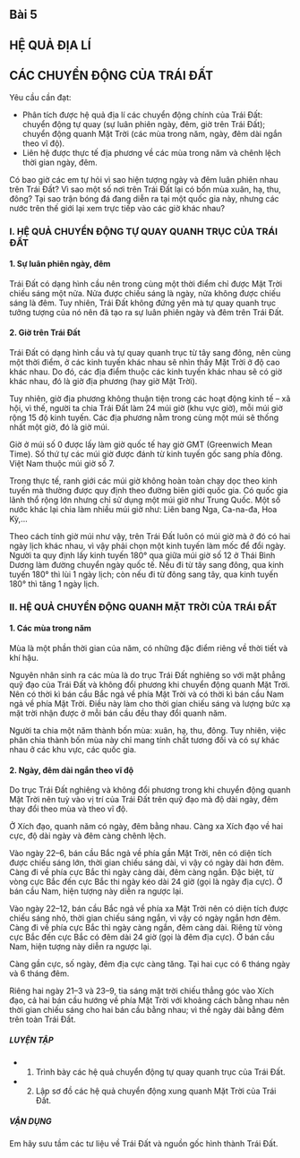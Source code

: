 ## Bài 5
## HỆ QUẢ ĐỊA LÍ
## CÁC CHUYỂN ĐỘNG CỦA TRÁI ĐẤT

Yêu cầu cần đạt:
- Phân tích được hệ quả địa lí các chuyển động chính của Trái Đất: chuyển động tự quay (sự luân phiên ngày, đêm, giờ trên Trái Đất); chuyển động quanh Mặt Trời (các mùa trong năm, ngày, đêm dài ngắn theo vĩ độ).
- Liên hệ được thực tế địa phương về các mùa trong năm và chênh lệch thời gian ngày, đêm.

Có bao giờ các em tự hỏi vì sao hiện tượng ngày và đêm luân phiên nhau trên Trái Đất? Vì sao một số nơi trên Trái Đất lại có bốn mùa xuân, hạ, thu, đông? Tại sao trận bóng đá đang diễn ra tại một quốc gia này, nhưng các nước trên thế giới lại xem trực tiếp vào các giờ khác nhau?

### I. HỆ QUẢ CHUYỂN ĐỘNG TỰ QUAY QUANH TRỤC CỦA TRÁI ĐẤT
#### 1. Sự luân phiên ngày, đêm

Trái Đất có dạng hình cầu nên trong cùng một thời điểm chỉ được Mặt Trời chiếu sáng một nửa. Nửa được chiếu sáng là ngày, nửa không được chiếu sáng là đêm. Tuy nhiên, Trái Đất không đứng yên mà tự quay quanh trục tưởng tượng của nó nên đã tạo ra sự luân phiên ngày và đêm trên Trái Đất.

#### 2. Giờ trên Trái Đất

Trái Đất có dạng hình cầu và tự quay quanh trục từ tây sang đông, nên cùng một thời điểm, ở các kinh tuyến khác nhau sẽ nhìn thấy Mặt Trời ở độ cao khác nhau. Do đó, các địa điểm thuộc các kinh tuyến khác nhau sẽ có giờ khác nhau, đó là giờ địa phương (hay giờ Mặt Trời).

Tuy nhiên, giờ địa phương không thuận tiện trong các hoạt động kinh tế – xã hội, vì thế, người ta chia Trái Đất làm 24 múi giờ (khu vực giờ), mỗi múi giờ rộng 15 độ kinh tuyến. Các địa phương nằm trong cùng một múi sẽ thống nhất một giờ, đó là giờ múi.

Giờ ở múi số 0 được lấy làm giờ quốc tế hay giờ GMT (Greenwich Mean Time). Số thứ tự các múi giờ được đánh từ kinh tuyến gốc sang phía đông. Việt Nam thuộc múi giờ số 7.

Trong thực tế, ranh giới các múi giờ không hoàn toàn chạy dọc theo kinh tuyến mà thường được quy định theo đường biên giới quốc gia. Có quốc gia lãnh thổ rộng lớn nhưng chỉ sử dụng một múi giờ như Trung Quốc. Một số nước khác lại chia làm nhiều múi giờ như: Liên bang Nga, Ca-na-đa, Hoa Kỳ,...

Theo cách tính giờ múi như vậy, trên Trái Đất luôn có múi giờ mà ở đó có hai ngày lịch khác nhau, vì vậy phải chọn một kinh tuyến làm mốc để đổi ngày. Người ta quy định lấy kinh tuyến 180° qua giữa múi giờ số 12 ở Thái Bình Dương làm đường chuyển ngày quốc tế. Nếu đi từ tây sang đông, qua kinh tuyến 180° thì lùi 1 ngày lịch; còn nếu đi từ đông sang tây, qua kinh tuyến 180° thì tăng 1 ngày lịch.
### II. HỆ QUẢ CHUYỂN ĐỘNG QUANH MẶT TRỜI CỦA TRÁI ĐẤT
#### 1. Các mùa trong năm

Mùa là một phần thời gian của năm, có những đặc điểm riêng về thời tiết và khí hậu.

Nguyên nhân sinh ra các mùa là do trục Trái Đất nghiêng so với mặt phẳng quỹ đạo của Trái Đất và không đổi phương khi chuyển động quanh Mặt Trời. Nên có thời kì bán cầu Bắc ngả về phía Mặt Trời và có thời kì bán cầu Nam ngả về phía Mặt Trời. Điều này làm cho thời gian chiếu sáng và lượng bức xạ mặt trời nhận được ở mỗi bán cầu đều thay đổi quanh năm.

Người ta chia một năm thành bốn mùa: xuân, hạ, thu, đông. Tuy nhiên, việc phân chia thành bốn mùa này chỉ mang tính chất tương đối và có sự khác nhau ở các khu vực, các quốc gia.
#### 2. Ngày, đêm dài ngắn theo vĩ độ

Do trục Trái Đất nghiêng và không đổi phương trong khi chuyển động quanh Mặt Trời nên tuỳ vào vị trí của Trái Đất trên quỹ đạo mà độ dài ngày, đêm thay đổi theo mùa và theo vĩ độ.

Ở Xích đạo, quanh năm có ngày, đêm bằng nhau. Càng xa Xích đạo về hai cực, độ dài ngày và đêm càng chênh lệch.

Vào ngày 22–6, bán cầu Bắc ngả về phía gần Mặt Trời, nên có diện tích được chiếu sáng lớn, thời gian chiếu sáng dài, vì vậy có ngày dài hơn đêm. Càng đi về phía cực Bắc thì ngày càng dài, đêm càng ngắn. Đặc biệt, từ vòng cực Bắc đến cực Bắc thi ngày kéo dài 24 giờ (gọi là ngày địa cực). Ở bán cầu Nam, hiện tượng này diễn ra ngược lại.

Vào ngày 22–12, bán cầu Bắc ngả về phía xa Mặt Trời nên có diện tích được chiếu sáng nhỏ, thời gian chiếu sáng ngắn, vì vậy có ngày ngắn hơn đêm. Càng đi về phía cực Bắc thì ngày càng ngắn, đêm càng dài. Riêng từ vòng cực Bắc đến cực Bắc có đêm dài 24 giờ (gọi là đêm địa cực). Ở bán cầu Nam, hiện tượng này diễn ra ngược lại.

Càng gần cực, số ngày, đêm địa cực càng tăng. Tại hai cục có 6 tháng ngày và 6 tháng đêm.

Riêng hai ngày 21–3 và 23–9, tia sáng mặt trời chiếu thẳng góc vào Xích đạo, cả hai bán cầu hướng về phía Mặt Trời với khoảng cách bằng nhau nên thời gian chiếu sáng cho hai bán cầu bằng nhau; vì thế ngày dài bằng đêm trên toàn Trái Đất.

##### LUYỆN TẬP
- 1. Trình bày các hệ quả chuyển động tự quay quanh trục của Trái Đất.
- 2. Lập sơ đồ các hệ quả chuyển động xung quanh Mặt Trời của Trái Đất.

##### VẬN DỤNG
Em hãy sưu tầm các tư liệu về Trái Đất và nguồn gốc hình thành Trái Đất.
